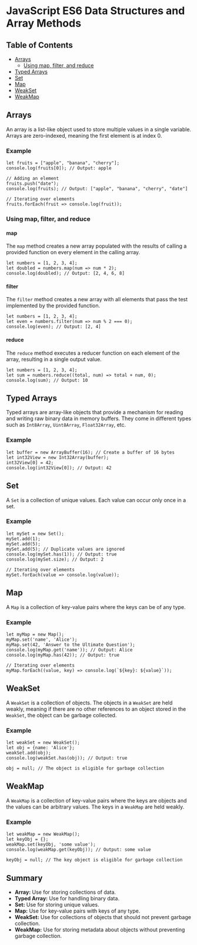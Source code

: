 # JavaScript ES6 Data Structures and Array Methods

## Table of Contents

- [Arrays](#arrays)
  - [Using map, filter, and reduce](#using-map-filter-and-reduce)
- [Typed Arrays](#typed-arrays)
- [Set](#set)
- [Map](#map)
- [WeakSet](#weakset)
- [WeakMap](#weakmap)

## Arrays

An array is a list-like object used to store multiple values in a single variable. Arrays are zero-indexed, meaning the first element is at index 0.

### Example
```
let fruits = ["apple", "banana", "cherry"];
console.log(fruits[0]); // Output: apple

// Adding an element
fruits.push("date");
console.log(fruits); // Output: ["apple", "banana", "cherry", "date"]

// Iterating over elements
fruits.forEach(fruit => console.log(fruit));
```

### Using map, filter, and reduce

#### map

The `map` method creates a new array populated with the results of calling a provided function on every element in the calling array.

```
let numbers = [1, 2, 3, 4];
let doubled = numbers.map(num => num * 2);
console.log(doubled); // Output: [2, 4, 6, 8]
```

#### filter

The `filter` method creates a new array with all elements that pass the test implemented by the provided function.

```
let numbers = [1, 2, 3, 4];
let even = numbers.filter(num => num % 2 === 0);
console.log(even); // Output: [2, 4]
```

#### reduce

The `reduce` method executes a reducer function on each element of the array, resulting in a single output value.

```
let numbers = [1, 2, 3, 4];
let sum = numbers.reduce((total, num) => total + num, 0);
console.log(sum); // Output: 10
```

## Typed Arrays

Typed arrays are array-like objects that provide a mechanism for reading and writing raw binary data in memory buffers. They come in different types such as `Int8Array`, `Uint8Array`, `Float32Array`, etc.

### Example
```
let buffer = new ArrayBuffer(16); // Create a buffer of 16 bytes
let int32View = new Int32Array(buffer);
int32View[0] = 42;
console.log(int32View[0]); // Output: 42
```

## Set

A `Set` is a collection of unique values. Each value can occur only once in a set.

### Example
```
let mySet = new Set();
mySet.add(1);
mySet.add(5);
mySet.add(5); // Duplicate values are ignored
console.log(mySet.has(1)); // Output: true
console.log(mySet.size); // Output: 2

// Iterating over elements
mySet.forEach(value => console.log(value));
```

## Map

A `Map` is a collection of key-value pairs where the keys can be of any type.

### Example
```
let myMap = new Map();
myMap.set('name', 'Alice');
myMap.set(42, 'Answer to the Ultimate Question');
console.log(myMap.get('name')); // Output: Alice
console.log(myMap.has(42)); // Output: true

// Iterating over elements
myMap.forEach((value, key) => console.log(`${key}: ${value}`));
```

## WeakSet

A `WeakSet` is a collection of objects. The objects in a `WeakSet` are held weakly, meaning if there are no other references to an object stored in the `WeakSet`, the object can be garbage collected.

### Example
```
let weakSet = new WeakSet();
let obj = {name: 'Alice'};
weakSet.add(obj);
console.log(weakSet.has(obj)); // Output: true

obj = null; // The object is eligible for garbage collection
```

## WeakMap

A `WeakMap` is a collection of key-value pairs where the keys are objects and the values can be arbitrary values. The keys in a `WeakMap` are held weakly.

### Example
```
let weakMap = new WeakMap();
let keyObj = {};
weakMap.set(keyObj, 'some value');
console.log(weakMap.get(keyObj)); // Output: some value

keyObj = null; // The key object is eligible for garbage collection
```

## Summary

- **Array:** Use for storing collections of data.
- **Typed Array:** Use for handling binary data.
- **Set:** Use for storing unique values.
- **Map:** Use for key-value pairs with keys of any type.
- **WeakSet:** Use for collections of objects that should not prevent garbage collection.
- **WeakMap:** Use for storing metadata about objects without preventing garbage collection.